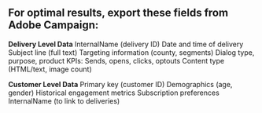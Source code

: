 ## For optimal results, export these fields from Adobe Campaign:
**Delivery Level Data**
InternalName (delivery ID)
Date and time of delivery
Subject line (full text)
Targeting information (county, segments)
Dialog type, purpose, product
KPIs: Sends, opens, clicks, optouts
Content type (HTML/text, image count)

**Customer Level Data**
Primary key (customer ID)
Demographics (age, gender)
Historical engagement metrics
Subscription preferences
InternalName (to link to deliveries)